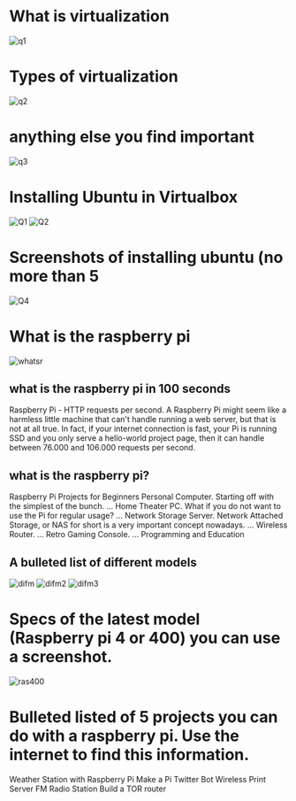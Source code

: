 # What is virtualization
![q1](q1.png)
# Types of virtualization
![q2](q2.png)
# anything else you find important
![q3](q3.png)
# Installing Ubuntu in Virtualbox
![Q1](Q1.png)
![Q2](Q2.png)
# Screenshots of installing ubuntu (no more than 5
![Q4](Q4.png)

# What is the raspberry pi
![whatsr](whatsr.png)
## what is the raspberry pi in 100 seconds
Raspberry Pi - HTTP requests per second. A Raspberry Pi might seem like a harmless little machine that can't handle running a web server, but that is not at all true. In fact, if your internet connection is fast, your Pi is running SSD and you only serve a hello-world project page, then it can handle between 76.000 and 106.000 requests per second.

## what is the raspberry pi?
Raspberry Pi Projects for Beginners Personal Computer. Starting off with the simplest of the bunch. ... Home Theater PC. What if you do not want to use the Pi for regular usage? ... Network Storage Server. Network Attached Storage, or NAS for short is a very important concept nowadays. ... Wireless Router. ... Retro Gaming Console. ... Programming and Education
## A bulleted list of different models
![difm](difm.png)
![difm2](difm2.png)
![difm3](difm3.png)
# Specs of the latest model (Raspberry pi 4 or 400) you can use a screenshot.
![ras400](ra400.png)
# Bulleted listed of 5 projects you can do with a raspberry pi. Use the internet to find this information.
Weather Station with Raspberry Pi
Make a Pi Twitter Bot
Wireless Print Server
FM Radio Station
Build a TOR router
